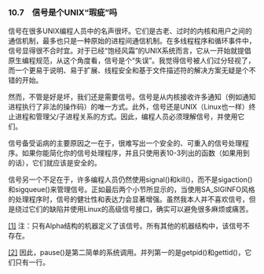 ### 10.7　信号是个UNIX“瑕疵”吗

信号在很多UNIX编程人员中的名声很坏。它们是古老、过时的内核和用户之间的通信机制，最多也只是一种原始的进程间通信机制。在多线程程序和循环事件中，信号显得很不合时宜。对于已经“饱经风霜”的UNIX系统而言，它从一开始就提倡原生编程规范，从这个角度看，信号是个“失误”。我觉得信号被人们过分轻视了，而一个更易于说明、易于扩展、线程安全和基于文件描述符的解决方案无疑是个不错的开始。

然而，不管是好是坏，我们还是需要信号。信号是从内核接收许多通知（例如通知进程执行了非法的操作码）的唯一方式。此外，信号还是UNIX（Linux也一样）终止进程和管理父/子进程关系的方式。因此，编程人员必须理解信号，并使用它们。

信号备受诟病的主要原因之一在于，很难写出一个安全的、可重入的信号处理程序。如果你能简化你的信号处理程序，并且只使用表10-3列出的函数（如果用到的话），它们就应该是安全的。

信号另一个不足在于，许多编程人员仍然使用signal()和kill()，而不是sigaction()和sigqueue()来管理信号。正如最后两个小节所显示的，当使用SA_SIGINFO风格的处理程序时，信号的健壮性和表达力会显著增强。虽然我本人并不喜欢信号，但是绕过它们的缺陷并使用Linux的高级信号接口，确实可以避免很多麻烦或痛苦。

<a class="my_markdown" href="['#ac101']">[1]</a> 注：只有Alpha结构的机器定义了该信号。所有其他的机器结构中，该信号不存在。

<a class="my_markdown" href="['#ac102']">[2]</a> 因此，pause()是第二简单的系统调用。并列第一的是getpid()和gettid()，它们只有一行。



